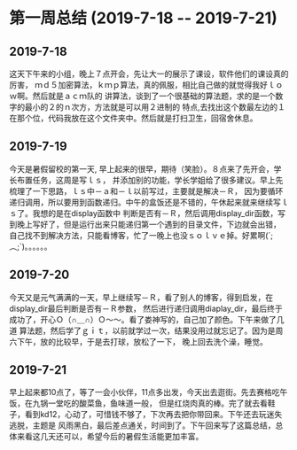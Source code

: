 # 第一周总结 (2019-7-18 -- 2019-7-21)

## 2019-7-18

这天下午来的小组，晚上７点开会，先让大一的展示了课设，软件他们的课设真的厉害，
ｍｄ５加密算法，ｋｍｐ算法，真的佩服，相比自己做的就觉得我好ｌｏｗ啊。然后就是ａｃｍ队的
讲算法，谈到了一个很基础的算法题，求的是一个数字的最小的２的ｎ次方，方法就是可以用２进制的
特点,去找出这个数最左边的１在那个位，代码我放在这个文件夹中。然后就是打扫卫生，回宿舍休息。

## 2019-7-19

今天是暑假留校的第一天, 早上起来的很早，期待（笑脸）。８点来了先开会，学长布置任务，这周是写ｌｓ，
并添加别的功能，学长学姐给了很多建议。早上先梳理了一下思路，ｌｓ中－ａ和－ｌ以前写过，主要就是解决－Ｒ，
因为要循环递归调用，所以要用到函数递归。中午的盒饭还是不错的，午休起来就来继续写ｌｓ了。我想的是在display函数中
判断是否有－Ｒ，然后调用display_dir函数，写到晚上写好了，但是运行出来只能递归第一个遇到的目录文件，下边就会出错，
自己找不到解决方法，只能看博客，忙了一晚上也没ｓｏｌｖｅ掉。好累啊(´;︵;`)。。。。。。

## 2019-7-20

今天又是元气满满的一天，早上继续写－Ｒ，看了别人的博客，得到启发，在display_dir最后判断是否有－Ｒ参数，
然后进行递归调用diaplay_dir，最后终于成功了，开心Ｏ（∩＿∩）Ｏ～～。看了娄神写的，自己加了颜色。下午来做了几道
算法题，然后学了ｇｉｔ，以前就学过一次，结果没用过就忘记了。因为是周六下午，放的比较早，于是去打球，放松了一下，
晚上回去洗个澡，睡觉。

## 2019-7-21

早上起来都10点了，等了一会小伙伴，11点多出发，今天出去逛街。先去赛格吃午饭，在九锅一堂吃的酸菜鱼，鱼味道一般，
但是红烧肉真的棒。完了就去看鞋子，看到kd12，心动了，可惜钱不够了，下次再去把你带回来。下午还去玩迷失逃脱，主题是
风雨黑白，最后差点通关，时间到了。下午回来写了这篇总结，总体来看这几天还可以，希望今后的暑假生活能更加丰富。


